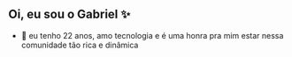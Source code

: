 ## Oi, eu sou o Gabriel ✨

<!--
**ImpFalcoN/ImpFalcoN** is a ✨ _special_ ✨ repository because its `README.md` (this file) appears on your GitHub profile.

Here are some ideas to get you started:

- 🌱 eu tenho 22 anos, amo tecnologia e é uma honra pra mim estar nessa comunidade tão rica e dinâmica
- 👯 I’m looking to collaborate on ...
- 🤔 I’m looking for help with ...
- 💬 Ask me about ...
- 📫 How to reach me: ...
- 😄 Pronouns: ...
- ⚡ Fun fact: ...
-->


- 🌱 eu tenho 22 anos, amo tecnologia e é uma honra pra mim estar nessa comunidade tão rica e dinâmica
